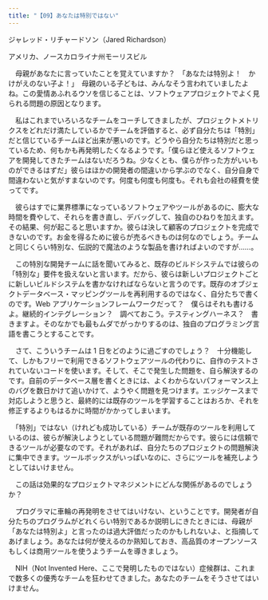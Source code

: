 ```yaml
---
title: "【09】あなたは特別ではない"
---
```



ジャレッド・リチャードソン（Jared Richardson）



アメリカ、ノースカロライナ州モーリスビル


　母親があなたに言っていたことを覚えていますか？　「あなたは特別よ！　かけがえのない子よ！」　母親のいる子どもは、みんなそう言われていましたよね。この愛情あふれるウソを信じることは、ソフトウェアプロジェクトでよく見られる問題の原因となります。

　私はこれまでいろいろなチームをコーチしてきましたが、プロジェクトメトリクスをどれだけ満たしているかでチームを評価すると、必ず自分たちは「特別」だと信じているチームほど出来が悪いのです。どうやら自分たちは特別だと思っているため、何もかも再発明したくなるようです。「僕らほど使えるソフトウェアを開発してきたチームはないだろうね。少なくとも、僕らが作った方がいいものができるはずだ」彼らはほかの開発者の間違いから学ぶのでなく、自分自身で間違わないと気がすまないのです。何度も何度も何度も。それも会社の経費を使ってです。

　彼らはすでに業界標準になっているソフトウェアやツールがあるのに、膨大な時間を費やして、それらを書き直し、デバッグして、独自のひねりを加えます。その結果、何が起こると思いますか。彼らは決して顧客のプロジェクトを完成できないのです。お金を得るために彼らが売るべきものは何なのでしょう。チームと同じくらい特別な、伝説的で魔法のような製品を書ければよいのですが……。

　この特別な開発チームに話を聞いてみると、既存のビルドシステムでは彼らの「特別な」要件を扱えないと言います。だから、彼らは新しいプロジェクトごとに新しいビルドシステムを書かなければならないと言うのです。既存のオブジェクトデータベース・マッピングツールを再利用するのではなく、自分たちで書くのです。Web アプリケーションフレームワークだって？　僕らはそれも書けるよ。継続的インテグレーション？　調べておこう。テスティングハーネス？　書きますよ。そのなかでも最もムダでがっかりするのは、独自のプログラミング言語を書こうとすることです。

　さて、こういうチームは 1 日をどのように過ごすのでしょう？　十分機能して、しかもフリーで利用できるソフトウェアツールの代わりに、自作のテストされていないコードを使います。そして、そこで発生した問題を、自ら解決するのです。自前のデータベース層を書くときには、よくわからないパフォーマンス上のバグを数日かけて追いかけて、ようやく問題を見つけます。エッジケースまで対応しようと思うと、最終的には既存のツールを学習することはおろか、それを修正するよりもはるかに時間がかかってしまいます。

　「特別」ではない（けれども成功している）チームが既存のツールを利用しているのは、彼らが解決しようとしている問題が難問だからです。彼らには信頼できるツールが必要なのです。それがあれば、自分たちのプロジェクトの問題解決に集中できます。ツールボックスがいっぱいなのに、さらにツールを補充しようとしてはいけません。

　この話は効果的なプロジェクトマネジメントにどんな関係があるのでしょうか？

　プログラマに車輪の再発明をさせてはいけない、ということです。開発者が自分たちのプログラムがどれくらい特別であるか説明しにきたときには、母親が「あなたは特別よ」と言ったのは過大評価だったのかもしれないよ、と指摘してあげましょう。あなたは何が使えるのか熟知しておき、高品質のオープンソースもしくは商用ツールを使うようチームを導きましょう。

　NIH（Not Invented Here、ここで発明したものではない）症候群は、これまで数多くの優秀なチームを狂わせてきました。あなたのチームをそうさせてはいけません。
